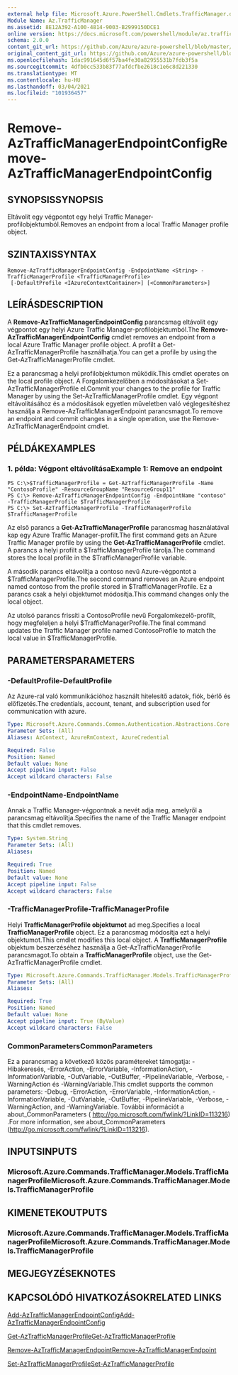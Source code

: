```yaml
---
external help file: Microsoft.Azure.PowerShell.Cmdlets.TrafficManager.dll-Help.xml
Module Name: Az.TrafficManager
ms.assetid: 8E12A392-A100-4814-9003-B2999150DCE1
online version: https://docs.microsoft.com/powershell/module/az.trafficmanager/remove-aztrafficmanagerendpointconfig
schema: 2.0.0
content_git_url: https://github.com/Azure/azure-powershell/blob/master/src/TrafficManager/TrafficManager/help/Remove-AzTrafficManagerEndpointConfig.md
original_content_git_url: https://github.com/Azure/azure-powershell/blob/master/src/TrafficManager/TrafficManager/help/Remove-AzTrafficManagerEndpointConfig.md
ms.openlocfilehash: 1dac991645d6f57ba4fe30a82955531b7fdb3f5a
ms.sourcegitcommit: 4dfb0cc533b83f77afdcfbe2618c1e6c8d221330
ms.translationtype: MT
ms.contentlocale: hu-HU
ms.lasthandoff: 03/04/2021
ms.locfileid: "101936457"
---
```

# <span data-ttu-id="9d77d-101">Remove-AzTrafficManagerEndpointConfig</span><span class="sxs-lookup"><span data-stu-id="9d77d-101">Remove-AzTrafficManagerEndpointConfig</span></span>

## <span data-ttu-id="9d77d-102">SYNOPSIS</span><span class="sxs-lookup"><span data-stu-id="9d77d-102">SYNOPSIS</span></span>
<span data-ttu-id="9d77d-103">Eltávolít egy végpontot egy helyi Traffic Manager-profilobjektumból.</span><span class="sxs-lookup"><span data-stu-id="9d77d-103">Removes an endpoint from a local Traffic Manager profile object.</span></span>

## <span data-ttu-id="9d77d-104">SZINTAXIS</span><span class="sxs-lookup"><span data-stu-id="9d77d-104">SYNTAX</span></span>

```
Remove-AzTrafficManagerEndpointConfig -EndpointName <String> -TrafficManagerProfile <TrafficManagerProfile>
 [-DefaultProfile <IAzureContextContainer>] [<CommonParameters>]
```

## <span data-ttu-id="9d77d-105">LEÍRÁS</span><span class="sxs-lookup"><span data-stu-id="9d77d-105">DESCRIPTION</span></span>
<span data-ttu-id="9d77d-106">A **Remove-AzTrafficManagerEndpointConfig** parancsmag eltávolít egy végpontot egy helyi Azure Traffic Manager-profilobjektumból.</span><span class="sxs-lookup"><span data-stu-id="9d77d-106">The **Remove-AzTrafficManagerEndpointConfig** cmdlet removes an endpoint from a local Azure Traffic Manager profile object.</span></span>
<span data-ttu-id="9d77d-107">A profilt a Get-AzTrafficManagerProfile használhatja.</span><span class="sxs-lookup"><span data-stu-id="9d77d-107">You can get a profile by using the Get-AzTrafficManagerProfile cmdlet.</span></span>

<span data-ttu-id="9d77d-108">Ez a parancsmag a helyi profilobjektumon működik.</span><span class="sxs-lookup"><span data-stu-id="9d77d-108">This cmdlet operates on the local profile object.</span></span>
<span data-ttu-id="9d77d-109">A Forgalomkezelőben a módosításokat a Set-AzTrafficManagerProfile el.</span><span class="sxs-lookup"><span data-stu-id="9d77d-109">Commit your changes to the profile for Traffic Manager by using the Set-AzTrafficManagerProfile cmdlet.</span></span>
<span data-ttu-id="9d77d-110">Egy végpont eltávolításához és a módosítások egyetlen műveletben való véglegesítéshez használja a Remove-AzTrafficManagerEndpoint parancsmagot.</span><span class="sxs-lookup"><span data-stu-id="9d77d-110">To remove an endpoint and commit changes in a single operation, use the Remove-AzTrafficManagerEndpoint cmdlet.</span></span>

## <span data-ttu-id="9d77d-111">PÉLDÁK</span><span class="sxs-lookup"><span data-stu-id="9d77d-111">EXAMPLES</span></span>

### <span data-ttu-id="9d77d-112">1. példa: Végpont eltávolítása</span><span class="sxs-lookup"><span data-stu-id="9d77d-112">Example 1: Remove an endpoint</span></span>
```
PS C:\>$TrafficManagerProfile = Get-AzTrafficManagerProfile -Name "ContosoProfile" -ResourceGroupName "ResourceGroup11"
PS C:\> Remove-AzTrafficManagerEndpointConfig -EndpointName "contoso" -TrafficManagerProfile $TrafficManagerProfile 
PS C:\> Set-AzTrafficManagerProfile -TrafficManagerProfile $TrafficManagerProfile
```

<span data-ttu-id="9d77d-113">Az első parancs a **Get-AzTrafficManagerProfile** parancsmag használatával kap egy Azure Traffic Manager-profilt.</span><span class="sxs-lookup"><span data-stu-id="9d77d-113">The first command gets an Azure Traffic Manager profile by using the **Get-AzTrafficManagerProfile** cmdlet.</span></span>
<span data-ttu-id="9d77d-114">A parancs a helyi profilt a $TrafficManagerProfile tárolja.</span><span class="sxs-lookup"><span data-stu-id="9d77d-114">The command stores the local profile in the $TrafficManagerProfile variable.</span></span>

<span data-ttu-id="9d77d-115">A második parancs eltávolítja a contoso nevű Azure-végpontot a $TrafficManagerProfile.</span><span class="sxs-lookup"><span data-stu-id="9d77d-115">The second command removes an Azure endpoint named contoso from the profile stored in $TrafficManagerProfile.</span></span>
<span data-ttu-id="9d77d-116">Ez a parancs csak a helyi objektumot módosítja.</span><span class="sxs-lookup"><span data-stu-id="9d77d-116">This command changes only the local object.</span></span>

<span data-ttu-id="9d77d-117">Az utolsó parancs frissíti a ContosoProfile nevű Forgalomkezelő-profilt, hogy megfeleljen a helyi $TrafficManagerProfile.</span><span class="sxs-lookup"><span data-stu-id="9d77d-117">The final command updates the Traffic Manager profile named ContosoProfile to match the local value in $TrafficManagerProfile.</span></span>

## <span data-ttu-id="9d77d-118">PARAMETERS</span><span class="sxs-lookup"><span data-stu-id="9d77d-118">PARAMETERS</span></span>

### <span data-ttu-id="9d77d-119">-DefaultProfile</span><span class="sxs-lookup"><span data-stu-id="9d77d-119">-DefaultProfile</span></span>
<span data-ttu-id="9d77d-120">Az Azure-ral való kommunikációhoz használt hitelesítő adatok, fiók, bérlő és előfizetés.</span><span class="sxs-lookup"><span data-stu-id="9d77d-120">The credentials, account, tenant, and subscription used for communication with azure.</span></span>

```yaml
Type: Microsoft.Azure.Commands.Common.Authentication.Abstractions.Core.IAzureContextContainer
Parameter Sets: (All)
Aliases: AzContext, AzureRmContext, AzureCredential

Required: False
Position: Named
Default value: None
Accept pipeline input: False
Accept wildcard characters: False
```

### <span data-ttu-id="9d77d-121">-EndpointName</span><span class="sxs-lookup"><span data-stu-id="9d77d-121">-EndpointName</span></span>
<span data-ttu-id="9d77d-122">Annak a Traffic Manager-végpontnak a nevét adja meg, amelyről a parancsmag eltávolítja.</span><span class="sxs-lookup"><span data-stu-id="9d77d-122">Specifies the name of the Traffic Manager endpoint that this cmdlet removes.</span></span>

```yaml
Type: System.String
Parameter Sets: (All)
Aliases:

Required: True
Position: Named
Default value: None
Accept pipeline input: False
Accept wildcard characters: False
```

### <span data-ttu-id="9d77d-123">-TrafficManagerProfile</span><span class="sxs-lookup"><span data-stu-id="9d77d-123">-TrafficManagerProfile</span></span>
<span data-ttu-id="9d77d-124">Helyi **TrafficManagerProfile objektumot** ad meg.</span><span class="sxs-lookup"><span data-stu-id="9d77d-124">Specifies a local **TrafficManagerProfile** object.</span></span>
<span data-ttu-id="9d77d-125">Ez a parancsmag módosítja ezt a helyi objektumot.</span><span class="sxs-lookup"><span data-stu-id="9d77d-125">This cmdlet modifies this local object.</span></span>
<span data-ttu-id="9d77d-126">A **TrafficManagerProfile** objektum beszerzéséhez használja a Get-AzTrafficManagerProfile parancsmagot.</span><span class="sxs-lookup"><span data-stu-id="9d77d-126">To obtain a **TrafficManagerProfile** object, use the Get-AzTrafficManagerProfile cmdlet.</span></span>

```yaml
Type: Microsoft.Azure.Commands.TrafficManager.Models.TrafficManagerProfile
Parameter Sets: (All)
Aliases:

Required: True
Position: Named
Default value: None
Accept pipeline input: True (ByValue)
Accept wildcard characters: False
```

### <span data-ttu-id="9d77d-127">CommonParameters</span><span class="sxs-lookup"><span data-stu-id="9d77d-127">CommonParameters</span></span>
<span data-ttu-id="9d77d-128">Ez a parancsmag a következő közös paramétereket támogatja: -Hibakeresés, -ErrorAction, -ErrorVariable, -InformationAction, -InformationVariable, -OutVariable, -OutBuffer, -PipelineVariable, -Verbose, -WarningAction és -WarningVariable.</span><span class="sxs-lookup"><span data-stu-id="9d77d-128">This cmdlet supports the common parameters: -Debug, -ErrorAction, -ErrorVariable, -InformationAction, -InformationVariable, -OutVariable, -OutBuffer, -PipelineVariable, -Verbose, -WarningAction, and -WarningVariable.</span></span> <span data-ttu-id="9d77d-129">További információt a about_CommonParameters ( http://go.microsoft.com/fwlink/?LinkID=113216) .</span><span class="sxs-lookup"><span data-stu-id="9d77d-129">For more information, see about_CommonParameters (http://go.microsoft.com/fwlink/?LinkID=113216).</span></span>

## <span data-ttu-id="9d77d-130">INPUTS</span><span class="sxs-lookup"><span data-stu-id="9d77d-130">INPUTS</span></span>

### <span data-ttu-id="9d77d-131">Microsoft.Azure.Commands.TrafficManager.Models.TrafficManagerProfile</span><span class="sxs-lookup"><span data-stu-id="9d77d-131">Microsoft.Azure.Commands.TrafficManager.Models.TrafficManagerProfile</span></span>

## <span data-ttu-id="9d77d-132">KIMENETEK</span><span class="sxs-lookup"><span data-stu-id="9d77d-132">OUTPUTS</span></span>

### <span data-ttu-id="9d77d-133">Microsoft.Azure.Commands.TrafficManager.Models.TrafficManagerProfile</span><span class="sxs-lookup"><span data-stu-id="9d77d-133">Microsoft.Azure.Commands.TrafficManager.Models.TrafficManagerProfile</span></span>

## <span data-ttu-id="9d77d-134">MEGJEGYZÉSEK</span><span class="sxs-lookup"><span data-stu-id="9d77d-134">NOTES</span></span>

## <span data-ttu-id="9d77d-135">KAPCSOLÓDÓ HIVATKOZÁSOK</span><span class="sxs-lookup"><span data-stu-id="9d77d-135">RELATED LINKS</span></span>

[<span data-ttu-id="9d77d-136">Add-AzTrafficManagerEndpointConfig</span><span class="sxs-lookup"><span data-stu-id="9d77d-136">Add-AzTrafficManagerEndpointConfig</span></span>](./Add-AzTrafficManagerEndpointConfig.md)

[<span data-ttu-id="9d77d-137">Get-AzTrafficManagerProfile</span><span class="sxs-lookup"><span data-stu-id="9d77d-137">Get-AzTrafficManagerProfile</span></span>](./Get-AzTrafficManagerProfile.md)

[<span data-ttu-id="9d77d-138">Remove-AzTrafficManagerEndpoint</span><span class="sxs-lookup"><span data-stu-id="9d77d-138">Remove-AzTrafficManagerEndpoint</span></span>](./Remove-AzTrafficManagerEndpoint.md)

[<span data-ttu-id="9d77d-139">Set-AzTrafficManagerProfile</span><span class="sxs-lookup"><span data-stu-id="9d77d-139">Set-AzTrafficManagerProfile</span></span>](./Set-AzTrafficManagerProfile.md)


